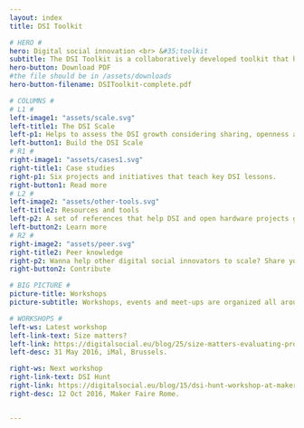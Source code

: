 ```yaml
---
layout: index
title: DSI Toolkit

# HERO #
hero: Digital social innovation <br> &#35;toolkit
subtitle: The DSI Toolkit is a collaboratively developed toolkit that helps projects to scale in a sustainable way, generating a better impact.
hero-button: Download PDF
#the file should be in /assets/downloads
hero-button-filename: DSIToolkit-complete.pdf

# COLUMNS #
# L1 #
left-image1: "assets/scale.svg"
left-title1: The DSI Scale
left-p1: Helps to assess the DSI growth considering sharing, openness and societal good.
left-button1: Build the DSI Scale
# R1 #
right-image1: "assets/cases1.svg"
right-title1: Case studies
right-p1: Six projects and initiatives that teach key DSI lessons.
right-button1: Read more
# L2 #
left-image2: "assets/other-tools.svg"
left-title2: Resources and tools
left-p2: A set of references that help DSI and open hardware projects grow healthy and strong.
left-button2: Learn more
# R2 #
right-image2: "assets/peer.svg"
right-title2: Peer knowledge
right-p2: Wanna help other digital social innovators to scale? Share your knowledge!
right-button2: Contribute

# BIG PICTURE #
picture-title: Workshops
picture-subtitle: Workshops, events and meet-ups are organized all around Europe to built a DSI community-generated knowledge and promote social sustainable growth. The experimental training programme engaged digital social innovators in discussing and exploring strategies to scale their endeavours by sharing best practices and problem-solving tactics.

# WORKSHOPS #
left-ws: Latest workshop
left-link-text: Size matters?
left-link: https://digitalsocial.eu/blog/25/size-matters-evaluating-prosperity-and-growth
left-desc: 31 May 2016, iMal, Brussels.

right-ws: Next workshop
right-link-text: DSI Hunt
right-link: https://digitalsocial.eu/blog/15/dsi-hunt-workshop-at-maker-faire-rome-friday-14-october-2016
right-desc: 12 Oct 2016, Maker Faire Rome.


---
```

